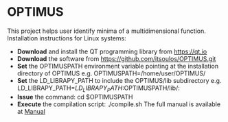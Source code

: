 # OPTIMUS

 This project helps user identify minima of a multidimensional function.
 Installation instructions for Linux systems:
  * <b>Download</b> and install the QT programming library from https://qt.io
  * <b>Download</b> the software from https://github.com/itsoulos/OPTIMUS.git
  * <b>Set</b> the OPTIMUSPATH environment variable pointing at the installation directory of OPTIMUS e.g.
     OPTIMUSPATH=/home/user/OPTIMUS/
  * <b> Set</b> the LD_LIBRAPY_PATH to include the OPTIMUS/lib subdirectory e.g. LD_LIBRAPY_PATH=$LD_LIBRAPY_PATH:$OPTIMUSPATH/lib/:
  * <b> Issue</b> the command:  cd $OPTIMUSPATH
  * <b> Execute</b> the compilation script: ./compile.sh
The full manual is available at [Manual](https://github.com/itsoulos/OPTIMUS/tree/master/MANUAL/docs/html/index.html)
